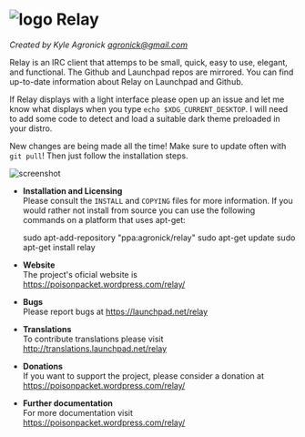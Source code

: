 # ![logo](https://cdn.rawgit.com/agronick/Relay/master/src/ui/relay.svg)  Relay 
*Created by Kyle Agronick <agronick@gmail.com>*

Relay is an IRC client that attemps to be small, quick, easy to use, elegant, and functional. 
The Github and Launchpad repos are mirrored. You can find up-to-date information about Relay on Launchpad and Github.

If Relay displays with a light interface please open up an issue and let me know what displays when you type
`echo $XDG_CURRENT_DESKTOP`. I will need to add some code to detect and load a suitable dark theme preloaded
in your distro.

New changes are being made all the time! Make sure to update often with `git pull`! Then just follow the installation steps.

![screenshot](http://bit.ly/1M6dYGZ)

* **Installation and Licensing**  
Please consult the `INSTALL` and `COPYING` files for more information.
If you would rather not install from source you can use the following
commands on a platform that uses apt-get:

    sudo apt-add-repository "ppa:agronick/relay"
    sudo apt-get update
    sudo apt-get install relay
    

* **Website**  
The project's oficial website is https://poisonpacket.wordpress.com/relay/

* **Bugs**  
Please report bugs at https://launchpad.net/relay

* **Translations**  
To contribute translations please visit http://translations.launchpad.net/relay

* **Donations**  
If you want to support the project, please consider a donation at https://poisonpacket.wordpress.com/relay/

* **Further documentation**  
For more documentation visit https://poisonpacket.wordpress.com/relay/
